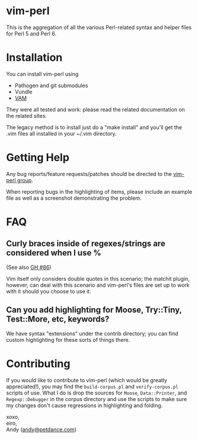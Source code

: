 # vim-perl

This is the aggregation of all the various Perl-related syntax and
helper files for Perl 5 and Perl 6.

# Installation

You can install vim-perl using

* Pathogen and git submodules
* Vundle
* [VAM](https://github.com/MarcWeber/vim-addon-manager)

They were all tested and work: please read the related documentation on the related sites.

The legacy method is to install just do a "make install" and you'll get the
.vim files all installed in your ~/.vim directory.

# Getting Help

Any bug reports/feature requests/patches should be directed to the [vim-perl group](https://groups.google.com/group/vim-perl).

When reporting bugs in the highlighting of items, please include an example file as well
as a screenshot demonstrating the problem.

# FAQ

## Curly braces inside of regexes/strings are considered when I use %

(See also [GH #86](https://github.com/vim-perl/vim-perl/issues/86))

Vim itself only considers double quotes in this scenario; the matchit plugin, however,
can deal with this scenario and vim-perl's files are set up to work with it should you
choose to use it.

## Can you add highlighting for Moose, Try::Tiny, Test::More, etc, keywords?

We have syntax "extensions" under the contrib directory; you can find custom highlighting
for these sorts of things there.

# Contributing

If you would like to contribute to vim-perl (which would be greatly appreciated!), you may find
the `build-corpus.pl` and `verify-corpus.pl` scripts of use.  What I do is drop the sources
for `Moose`, `Data::Printer`, and `Regexp::Debugger` in the corpus directory and use the scripts
to make sure my changes don't cause regressions in highlighting and folding.

xoxo,<br />
eiro,<br />
Andy (andy@petdance.com)

